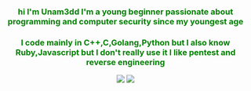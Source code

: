 <center><h3 style="color:green;">hi I'm Unam3dd I'm a young beginner passionate about programming and computer security since my youngest age</h3></center>
<center><h3 style="color:green;">I code mainly in C++,C,Golang,Python but I also know Ruby,Javascript but I don't really use it I like pentest and reverse engineering</h3></center>

<p align="center">
  <img src="https://github-readme-stats.vercel.app/api?username=Unam3dd&theme=great-gatsby&show_icons=true">
  <img src="https://github-readme-stats.vercel.app/api/top-langs/?username=Unam3dd&theme=great-gatsby&layout=compact">
</p>
